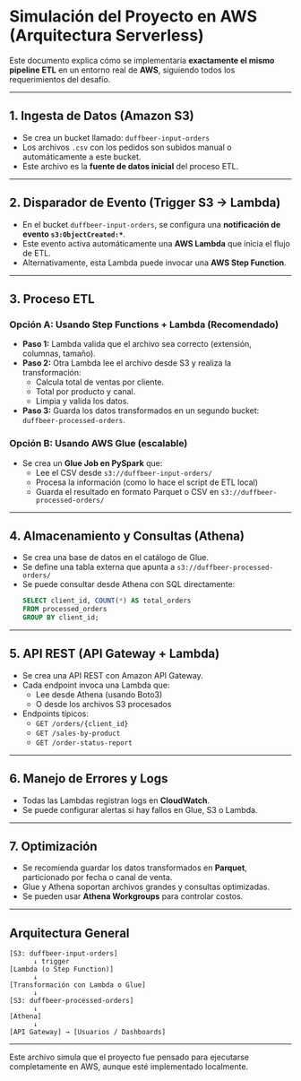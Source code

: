 
# Simulación del Proyecto en AWS (Arquitectura Serverless)

Este documento explica cómo se implementaría **exactamente el mismo pipeline ETL** en un entorno real de **AWS**, siguiendo todos los requerimientos del desafío.

---

## 1. Ingesta de Datos (Amazon S3)

- Se crea un bucket llamado: `duffbeer-input-orders`
- Los archivos `.csv` con los pedidos son subidos manual o automáticamente a este bucket.
- Este archivo es la **fuente de datos inicial** del proceso ETL.

---

## 2. Disparador de Evento (Trigger S3 → Lambda)

- En el bucket `duffbeer-input-orders`, se configura una **notificación de evento `s3:ObjectCreated:*`**.
- Este evento activa automáticamente una **AWS Lambda** que inicia el flujo de ETL.
- Alternativamente, esta Lambda puede invocar una **AWS Step Function**.

---

## 3. Proceso ETL

### Opción A: Usando Step Functions + Lambda (Recomendado)
- **Paso 1:** Lambda valida que el archivo sea correcto (extensión, columnas, tamaño).
- **Paso 2:** Otra Lambda lee el archivo desde S3 y realiza la transformación:
    - Calcula total de ventas por cliente.
    - Total por producto y canal.
    - Limpia y valida los datos.
- **Paso 3:** Guarda los datos transformados en un segundo bucket: `duffbeer-processed-orders`.

### Opción B: Usando AWS Glue (escalable)
- Se crea un **Glue Job en PySpark** que:
    - Lee el CSV desde `s3://duffbeer-input-orders/`
    - Procesa la información (como lo hace el script de ETL local)
    - Guarda el resultado en formato Parquet o CSV en `s3://duffbeer-processed-orders/`

---

## 4. Almacenamiento y Consultas (Athena)

- Se crea una base de datos en el catálogo de Glue.
- Se define una tabla externa que apunta a `s3://duffbeer-processed-orders/`
- Se puede consultar desde Athena con SQL directamente:
    ```sql
    SELECT client_id, COUNT(*) AS total_orders
    FROM processed_orders
    GROUP BY client_id;
    ```

---

## 5. API REST (API Gateway + Lambda)

- Se crea una API REST con Amazon API Gateway.
- Cada endpoint invoca una Lambda que:
    - Lee desde Athena (usando Boto3)
    - O desde los archivos S3 procesados
- Endpoints típicos:
    - `GET /orders/{client_id}`
    - `GET /sales-by-product`
    - `GET /order-status-report`

---

## 6. Manejo de Errores y Logs

- Todas las Lambdas registran logs en **CloudWatch**.
- Se puede configurar alertas si hay fallos en Glue, S3 o Lambda.

---

## 7. Optimización

- Se recomienda guardar los datos transformados en **Parquet**, particionado por fecha o canal de venta.
- Glue y Athena soportan archivos grandes y consultas optimizadas.
- Se pueden usar **Athena Workgroups** para controlar costos.

---

## Arquitectura General

```text
[S3: duffbeer-input-orders]
      ↓ trigger
[Lambda (o Step Function)]
      ↓
[Transformación con Lambda o Glue]
      ↓
[S3: duffbeer-processed-orders]
      ↓
[Athena]
      ↓
[API Gateway] → [Usuarios / Dashboards]
```

---

Este archivo simula que el proyecto fue pensado para ejecutarse completamente en AWS, aunque esté implementado localmente.

